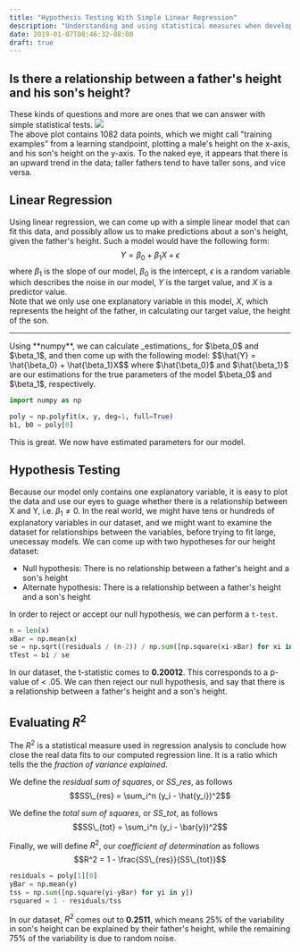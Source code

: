 ```yaml
---
title: "Hypothesis Testing With Simple Linear Regression"
description: "Understanding and using statistical measures when developing models"
date: 2019-01-07T00:46:32-08:00
draft: true
---
```


<script type="text/x-mathjax-config">
MathJax.Hub.Config({
  tex2jax: {
    inlineMath: [['$','$'], ['\\(','\\)']],
    displayMath: [['$$','$$'], ['\[','\]']],
    processEscapes: true,
    processEnvironments: true,
    skipTags: ['script', 'noscript', 'style', 'textarea', 'pre'],
    TeX: { equationNumbers: { autoNumber: "AMS" },
         extensions: ["AMSmath.js", "AMSsymbols.js"] }
  }
});
</script>

<script type="text/x-mathjax-config">
  MathJax.Hub.Queue(function() {
    // Fix <code> tags after MathJax finishes running. This is a
    // hack to overcome a shortcoming of Markdown. Discussion at
    // https://github.com/mojombo/jekyll/issues/199
    var all = MathJax.Hub.getAllJax(), i;
    for(i = 0; i < all.length; i += 1) {
        all[i].SourceElement().parentNode.className += ' has-jax';
    }
});
</script>

## Is there a relationship between a father's height and his son's height?
These kinds of questions and more are ones that we can answer with simple statistical tests.
<img src="/img/simple-regression/plot.png" />
<br />
The above plot contains 1082 data points, which we might call "training examples" from a learning
standpoint, plotting a male's height on the x-axis, and his son's height on the y-axis. To the
naked eye, it appears that there is an upward trend in the data; taller fathers tend to have
taller sons, and vice versa.

## Linear Regression
Using linear regression, we can come up with a simple linear model that can fit this data,
and possibly allow us to make predictions about a son's height, given the father's height. Such a model would
have the following form:
$$Y = \beta_0 + \beta_1X + \epsilon$$
where $\beta_1$ is the slope of our model, $\beta_0$ is the intercept, $\epsilon$ is a random
variable which describes the noise in our model, $Y$ is the target value, and $X$ is a predictor value.
<br/>
Note that we only use one explanatory variable in this model, $X$, which represents the height
of the father, in calculating our target value, the height of the son.
<hr/>
Using **numpy**, we can calculate _estimations_ for $\beta_0$ and $\beta_1$, and then come up with
the following model:
$$\hat{Y} = \hat{\beta_0} + \hat{\beta_1}X$$
where $\hat{\beta_0}$ and $\hat{\beta_1}$ are our estimations for the true parameters of the model
$\beta_0$ and $\beta_1$, respectively.

```python
import numpy as np

poly = np.polyfit(x, y, deg=1, full=True)
b1, b0 = poly[0]
```

This is great. We now have estimated parameters for our model.

## Hypothesis Testing
Because our model only contains one explanatory variable, it is easy to plot the data and use our
eyes to guage whether there is a relationship between X and Y, i.e. $\beta_1 \neq 0$. In the real world,
we might have tens or hundreds of explanatory variables in our dataset, and we might want to
examine the dataset for relationships between the variables, before
trying to fit large, unecessay models. We can come up with two hypotheses for our height
dataset:

* Null hypothesis: There is no relationship between a father's height and a son's height
* Alternate hypothesis: There is a relationship between a father's height and a son's height

In order to reject or accept our null hypothesis, we can perform a `t-test`.

```python
n = len(x)
xBar = np.mean(x)
se = np.sqrt((residuals / (n-2)) / np.sum([np.square(xi-xBar) for xi in x]))
tTest = b1 / se
```

In our dataset, the t-statistic comes to **0.20012**. This corresponds to a p-value of
< .05. We can then reject our null hypothesis, and say that there is a relationship between
a father's height and a son's height.

## Evaluating $R^2$
The $R^2$ is a statistical measure used in regression analysis to conclude how close the real
data fits to our computed regression line. It is a ratio which tells the the _fraction of variance
explained_.

We define the _residual sum of squares_, or $SS\_{res}$, as follows
$$SS\_{res} = \sum_i^n (y_i - \hat{y_i})^2$$

We define the _total sum of squares_, or $SS\_{tot}$, as follows
$$SS\_{tot} = \sum_i^n (y_i - \bar{y})^2$$

Finally, we will define $R^2$, our _coefficient of determination_ as follows
$$R^2 = 1 - \frac{SS\_{res}}{SS\_{tot}}$$

```python
residuals = poly[1][0]
yBar = np.mean(y)
tss = np.sum([np.square(yi-yBar) for yi in y])
rsquared = 1 - residuals/tss
```

In our dataset, $R^2$ comes out to **0.2511**, which means 25% of the variability in
son's height can be explained by their father's height, while the remaining 75% of
the variability is due to random noise.
